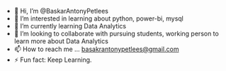 - 👋 Hi, I’m @BaskarAntonyPetlees
- 👀 I’m interested in learning about python, power-bi, mysql
- 🌱 I’m currently learning Data Analytics
- 💞️ I’m looking to collaborate with pursuing students, working person to learn more about Data Analytics
- 📫 How to reach me ... basakrantonypetlees@gmail.com
- ⚡ Fun fact: Keep Learning. 

<!---
BaskarAntonyPetlees/BaskarAntonyPetlees is a ✨ special ✨ repository because its `README.md` (this file) appears on your GitHub profile.
You can click the Preview link to take a look at your changes.
--->
